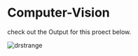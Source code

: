 # Computer-Vision

check out the Output for this proect below.

![drstrange](https://github.com/user-attachments/assets/668fe909-db66-46f1-b1e3-4cf7ddda857c)

